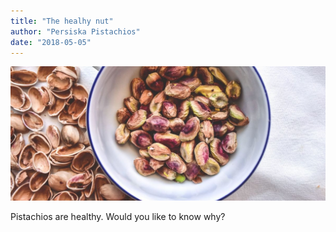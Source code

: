 ```yaml
---
title: "The healhy nut"
author: "Persiska Pistachios"
date: "2018-05-05"
---
```


![What we love](../../img/1200/235x100/07.jpg)

Pistachios are healthy. Would you like to know why?
